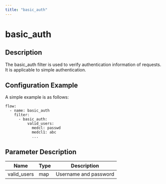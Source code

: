 ```yaml
---
title: "basic_auth"
---
```


# basic_auth

## Description

The basic_auth filter is used to verify authentication information of requests. It is applicable to simple authentication.

## Configuration Example

A simple example is as follows:

```
flow:
  - name: basic_auth
    filter:
      - basic_auth:
          valid_users:
            medcl: passwd
            medcl1: abc
            ...
```

## Parameter Description

| Name        | Type | Description           |
| ----------- | ---- | --------------------- |
| valid_users | map  | Username and password |
